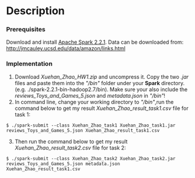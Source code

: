 # Description
### Prerequisites
Download and install [Apache Spark 2.2.1](https://spark.apache.org/downloads.html).
Data can be downloaded from: http://jmcauley.ucsd.edu/data/amazon/links.html

### Implementation
1. Download *Xuehan_Zhao_HW1.zip* and uncompress it. Copy the two *.jar* files and paste them into the *"/bin"* folder under your **Spark** directory. (e.g. ./spark-2.2.1-bin-hadoop2.7/bin). Make sure your also include the *reviews_Toys_and_Games_5.json* and *metadata.json* in *"/bin"*!
2. In command line, change your working directory to *"/bin"*,run the command below to get my result *Xuehan_Zhao_result_task1.csv* file for task 1:
```
$ ./spark-submit --class Xuehan_Zhao_task1 Xuehan_Zhao_task1.jar reviews_Toys_and_Games_5.json Xuehan_Zhao_result_task1.csv
```
3. Then run the command below to get my result *Xuehan_Zhao_result_task2.csv* file for task 2:
```
$ ./spark-submit --class Xuehan_Zhao_task2 Xuehan_Zhao_task2.jar reviews_Toys_and_Games_5.json metadata.json Xuehan_Zhao_result_task1.csv
```
